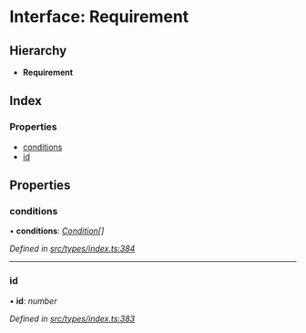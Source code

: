 # Interface: Requirement

## Hierarchy

* **Requirement**

## Index

### Properties

* [conditions](requirement.md#conditions)
* [id](requirement.md#id)

## Properties

###  conditions

• **conditions**: *[Condition](../globals.md#condition)[]*

*Defined in [src/types/index.ts:384](https://github.com/PolymathNetwork/polymesh-sdk/blob/7362b318/src/types/index.ts#L384)*

___

###  id

• **id**: *number*

*Defined in [src/types/index.ts:383](https://github.com/PolymathNetwork/polymesh-sdk/blob/7362b318/src/types/index.ts#L383)*
